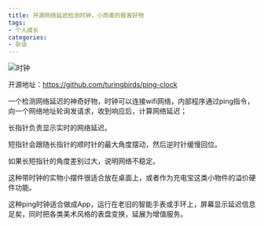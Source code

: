 ```yaml
---
title: 开源网络延迟检测时钟，小而美的极客好物
tags:
- 个人成长
categories:
- 杂谈
---
```


![时钟](https://cdn.fangyuanxiaozhan.com/assets/1731739996810KnYSjje7.jpeg)

开源地址：https://github.com/turingbirds/ping-clock



一个检测网络延迟的神奇好物，时钟可以连接wifi网络，内部程序通过ping指令，向一个网络地址轮询发请求，收到响应后，计算网络延迟；



长指针负责显示实时的网络延迟。



短指针会跟随长指针的顺时针的最大角度摆动，然后逆时针缓慢回位。



如果长短指针的角度差别过大，说明网络不稳定。



这种带时钟的实物小摆件很适合放在桌面上，或者作为充电宝这类小物件的溢价硬件功能。



这种ping时钟适合做成App，运行在老旧的智能手表或手环上，屏幕显示延迟信息足矣，同时把各类美术风格的表盘变换，延展为增值服务。



